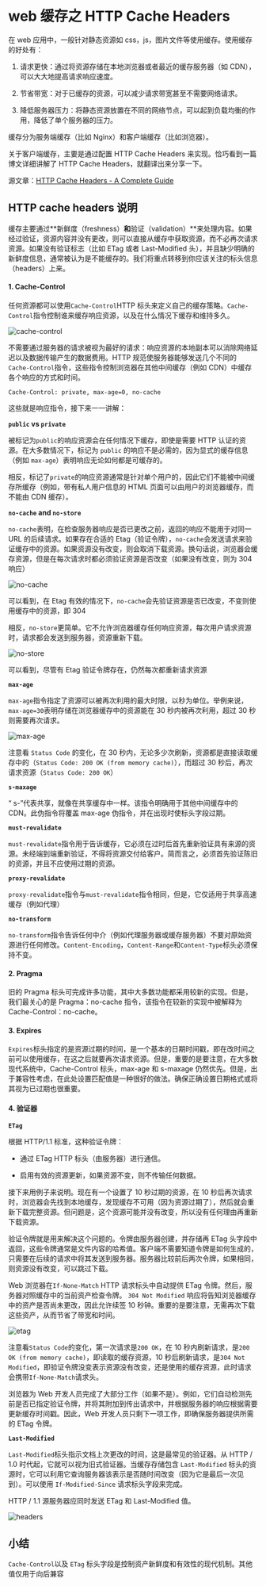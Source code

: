 <!--
 * @Author: tkiddo
 * @Date: 2020-12-27 10:24:37
 * @LastEditors: tkiddo
 * @LastEditTime: 2020-12-28 19:49:18
 * @Description:
-->

# web 缓存之 HTTP Cache Headers

在 web 应用中，一般针对静态资源如 css，js，图片文件等使用缓存。使用缓存的好处有：

1. 请求更快：通过将资源存储在本地浏览器或者最近的缓存服务器（如 CDN），可以大大地提高请求响应速度。

2. 节省带宽：对于已缓存的资源，可以减少请求带宽甚至不需要网络请求。

3. 降低服务器压力：将静态资源放置在不同的网络节点，可以起到负载均衡的作用，降低了单个服务器的压力。

缓存分为服务端缓存（比如 Nginx）和客户端缓存（比如浏览器）。

关于客户端缓存，主要是通过配置 HTTP Cache Headers 来实现。恰巧看到一篇博文详细讲解了 HTTP Cache Headers，就翻译出来分享一下。

源文章：[HTTP Cache Headers - A Complete Guide](https://www.keycdn.com/blog/http-cache-headers)

## HTTP cache headers 说明

缓存主要通过**新鲜度（freshness）**和**验证（validation）**来处理内容。如果经过验证，资源内容并没有更改，则可以直接从缓存中获取资源，而不必再次请求资源。如果没有验证标志（比如 ETag 或者 Last-Modified 头），并且缺少明确的新鲜度信息，通常被认为是不能缓存的。我们将重点转移到你应该关注的标头信息（headers）上来。

#### 1. **Cache-Control**

任何资源都可以使用`Cache-Control`HTTP 标头来定义自己的缓存策略。`Cache-Control`指令控制谁来缓存响应资源，以及在什么情况下缓存和维持多久。

![cache-control](../images/cache/cache-control.png)

不需要通过服务器的请求被视为最好的请求：响应资源的本地副本可以消除网络延迟以及数据传输产生的数据费用。HTTP 规范使服务器能够发送几个不同的 `Cache-Control`指令，这些指令控制浏览器在其他中间缓存（例如 CDN）中缓存各个响应的方式和时间。

```
Cache-Control: private, max-age=0, no-cache
```

这些就是响应指令，接下来一一讲解：

**`public` vs `private`**

被标记为`public`的响应资源会在任何情况下缓存，即使是需要 HTTP 认证的资源。在大多数情况下，标记为 `public` 的响应不是必需的，因为显式的缓存信息（例如 `max-age`）表明响应无论如何都是可缓存的。

相反，标记了`private`的响应资源通常是针对单个用户的，因此它们不能被中间缓存所缓存（例如，带有私人用户信息的 HTML 页面可以由用户的浏览器缓存，而不能由 CDN 缓存）。

**`no-cache` and `no-store`**

`no-cache`表明，在检查服务器响应是否已更改之前，返回的响应不能用于对同一 URL 的后续请求。如果存在合适的 Etag（验证令牌），`no-cache`会发送请求来验证缓存中的资源。如果资源没有改变，则会取消下载资源。换句话说，浏览器会缓存资源，但是在每次请求时都必须验证资源是否改变（如果没有改变，则为 304 响应）

![no-cache](../images/cache/no-cache.gif)

可以看到，在 Etag 有效的情况下，`no-cache`会先验证资源是否已改变，不变则使用缓存中的资源，即 304

相反，`no-store`更简单。它不允许浏览器缓存任何响应资源，每次用户请求资源时，请求都会发送到服务器，资源重新下载。

![no-store](../images/cache/no-store.gif)

可以看到，尽管有 Etag 验证令牌存在，仍然每次都重新请求资源

**`max-age`**

`max-age`指令指定了资源可以被再次利用的最大时限，以秒为单位。举例来说，`max-age=30`表明存储在浏览器缓存中的资源能在 30 秒内被再次利用，超过 30 秒则需要再次请求。

![max-age](../images/cache/max-age.gif)

注意看 `Status Code` 的变化，在 30 秒内，无论多少次刷新，资源都是直接读取缓存中的（`Status Code: 200 OK (from memory cache)`），而超过 30 秒后，再次请求资源（`Status Code: 200 OK`）

**`s-maxage`**

“ s-”代表共享，就像在共享缓存中一样。该指令明确用于其他中间缓存中的 CDN。此伪指令将覆盖 max-age 伪指令，并在出现时使标头字段过期。

**`must-revalidate`**

`must-revalidate`指令用于告诉缓存，它必须在过时后首先重新验证具有来源的资源。未经端到端重新验证，不得将资源交付给客户。简而言之，必须首先验证陈旧的资源，并且不应使用过期的资源。

**`proxy-revalidate`**

`proxy-revalidate`指令与`must-revalidate`指令相同，但是，它仅适用于共享高速缓存（例如代理）

**`no-transform`**

`no-transform`指令告诉任何中介（例如代理服务器或缓存服务器）不要对原始资源进行任何修改。`Content-Encoding`，`Content-Range`和`Content-Type`标头必须保持不变。

#### 2. **Pragma**

旧的 Pragma 标头可完成许多功能，其中大多数功能都采用较新的实现。但是，我们最关心的是 Pragma：no-cache 指令，该指令在较新的实现中被解释为 Cache-Control：no-cache。

#### 3. **Expires**

`Expires`标头指定的是资源过期的时间，是一个基本的日期时间戳，即在改时间之前可以使用缓存，在这之后就要再次请求资源。但是，重要的是要注意，在大多数现代系统中，Cache-Control 标头，max-age 和 s-maxage 仍然优先。但是，出于兼容性考虑，在此处设置匹配值是一种很好的做法。确保正确设置日期格式或将其视为已过期也很重要。

#### 4. **验证器**

**`ETag`**

根据 HTTP/1.1 标准，这种验证令牌：

- 通过 ETag HTTP 标头（由服务器）进行通信。

- 启用有效的资源更新，如果资源不变，则不传输任何数据。

接下来用例子来说明。现在有一个设置了 10 秒过期的资源，在 10 秒后再次请求时，浏览器会先找到本地缓存，发现缓存不可用（因为资源过期了），然后就会重新下载完整资源。但问题是，这个资源可能并没有改变，所以没有任何理由再重新下载资源。

验证令牌就是用来解决这个问题的。令牌由服务器创建，并存储再 ETag 头字段中返回，这些令牌通常是文件内容的哈希值。客户端不需要知道令牌是如何生成的，只需要在后续的请求中将其发送到服务器。服务器比较前后两次令牌，如果相同，则资源没有改变，可以跳过下载。

Web 浏览器在`If-None-Match` HTTP 请求标头中自动提供 ETag 令牌。然后，服务器对照缓存中的当前资产检查令牌。 `304 Not Modified` 响应将告知浏览器缓存中的资产是否尚未更改，因此允许续签 10 秒钟。重要的是要注意，无需再次下载这些资产，从而节省了带宽和时间。

![etag](../images/cache/e-tag.gif)

注意看`Status Code`的变化，第一次请求是`200 OK`，在 10 秒内刷新请求，是`200 OK (from memory cache)`，即读取的缓存资源，10 秒后刷新请求，是`304 Not Modified`，即验证令牌没变表示资源没有改变，还是使用的缓存资源，此时请求会携带`If-None-Match`请求头。

浏览器为 Web 开发人员完成了大部分工作（如果不是）。例如，它们自动检测先前是否已指定验证令牌，并将其附加到传出请求中，并根据服务器的响应根据需要更新缓存时间戳。因此，Web 开发人员只剩下一项工作，即确保服务器提供所需的 ETag 令牌。

**`Last-Modified`**

`Last-Modified`标头指示文档上次更改的时间，这是最常见的验证器。从 HTTP / 1.0 时代起，它就可以视为旧式验证器。当缓存存储包含 `Last-Modified` 标头的资源时，它可以利用它查询服务器该表示是否随时间改变（因为它是最后一次见到）。可以使用 `If-Modified-Since` 请求标头字段来完成。

HTTP / 1.1 源服务器应同时发送 ETag 和 Last-Modified 值。

![headers](../images/cache/headers.jpg)

## 小结

`Cache-Control`以及 `ETag` 标头字段是控制资产新鲜度和有效性的现代机制。其他值仅用于向后兼容
